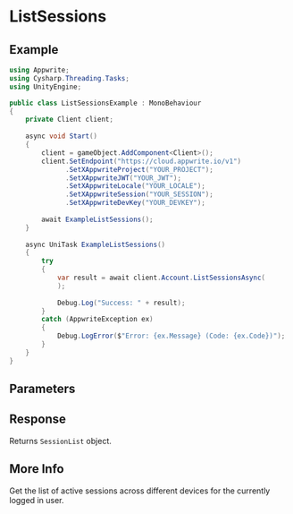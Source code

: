 # ListSessions

## Example

```csharp
using Appwrite;
using Cysharp.Threading.Tasks;
using UnityEngine;

public class ListSessionsExample : MonoBehaviour
{
    private Client client;
    
    async void Start()
    {
        client = gameObject.AddComponent<Client>();
        client.SetEndpoint("https://cloud.appwrite.io/v1")
              .SetXAppwriteProject("YOUR_PROJECT");
              .SetXAppwriteJWT("YOUR_JWT");
              .SetXAppwriteLocale("YOUR_LOCALE");
              .SetXAppwriteSession("YOUR_SESSION");
              .SetXAppwriteDevKey("YOUR_DEVKEY");
        
        await ExampleListSessions();
    }
    
    async UniTask ExampleListSessions()
    {
        try
        {
            var result = await client.Account.ListSessionsAsync(
            );
            
            Debug.Log("Success: " + result);
        }
        catch (AppwriteException ex)
        {
            Debug.LogError($"Error: {ex.Message} (Code: {ex.Code})");
        }
    }
}
```

## Parameters


## Response

Returns `SessionList` object.
## More Info

Get the list of active sessions across different devices for the currently logged in user.
